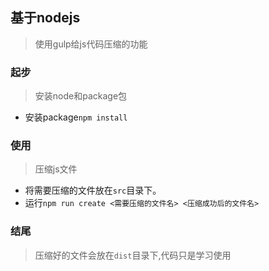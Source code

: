 ## 基于nodejs
> 使用gulp给js代码压缩的功能

### 起步
> 安装node和package包

* 安装package`npm install`

### 使用
> 压缩js文件

* 将需要压缩的文件放在`src`目录下。
* 运行`npm run create <需要压缩的文件名> <压缩成功后的文件名>`

### 结尾
> 压缩好的文件会放在`dist`目录下,代码只是学习使用
